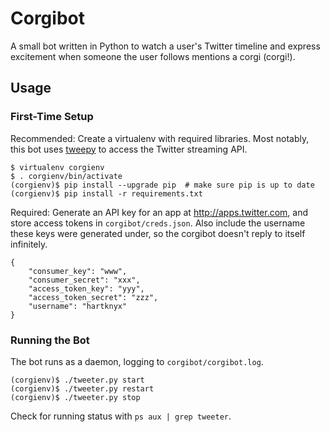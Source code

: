 # Corgibot

A small bot written in Python to watch a user's Twitter timeline and express
excitement when someone the user follows mentions a corgi (corgi!).

## Usage

### First-Time Setup

Recommended: Create a virtualenv with required libraries. Most notably, this
bot uses [tweepy](http://www.tweepy.org) to  access the Twitter streaming API.

```
$ virtualenv corgienv
$ . corgienv/bin/activate
(corgienv)$ pip install --upgrade pip  # make sure pip is up to date
(corgienv)$ pip install -r requirements.txt
```

Required: Generate an API key for an app at http://apps.twitter.com, and store
access tokens in `corgibot/creds.json`. Also include the username these keys
were generated under, so the corgibot doesn't reply to itself infinitely.


```
{
    "consumer_key": "www",
    "consumer_secret": "xxx",
    "access_token_key": "yyy",
    "access_token_secret": "zzz",
    "username": "hartknyx"
}
```

### Running the Bot

The bot runs as a daemon, logging to `corgibot/corgibot.log`.

```
(corgienv)$ ./tweeter.py start
(corgienv)$ ./tweeter.py restart
(corgienv)$ ./tweeter.py stop
```

Check for running status with `ps aux | grep tweeter`.
